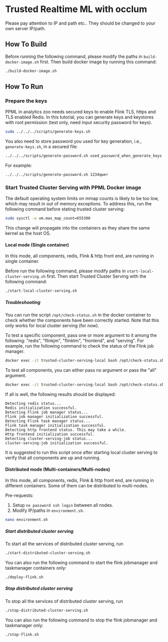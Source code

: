 # Trusted Realtime ML with occlum

Please pay attention to IP and path etc.. They should be changed to your own server IP/path.

## How To Build

Before running the following command, please modify the paths in `build-docker-image.sh` first. Then build docker image by running this command:

```bash
./build-docker-image.sh
```

## How To Run

### Prepare the keys

PPML in analytics zoo needs secured keys to enable Flink TLS, https and TLS enabled Redis. In this tutorial, you can generate keys and keystores with root permission (test only, need input security password for keys).

```bash
sudo ../../../scripts/generate-keys.sh
```

You also need to store password you used for key generation, i.e., `generate-keys.sh`, in a secured file:

```bash
../../../scripts/generate-password.sh used_password_when_generate_keys
```

For example:

```bash
../../../scripts/generate-password.sh 1234qwer
```

### Start Trusted Cluster Serving with PPML Docker image

The default operating system limits on mmap counts is likely to be too low, which may result in out of memory exceptions.
To address this, run the following command before stating trusted cluster serving:
```bash
sudo sysctl -w vm.max_map_count=655300
```
This change will propagate into the containers as they share the same kernel as the host OS.

#### Local mode (Single container)

In this mode, all components, redis, Flink & http front end, are running in single container.

Before run the following command, please modify paths in `start-local-cluster-serving.sh` first. Then start Trusted Cluster Serving with the following command:

```bash
./start-local-cluster-serving.sh
```

##### Troubleshooting
You can run the script `/opt/check-status.sh` in the docker container to check whether the components have been correctly started.
Note that this only works for local cluster serving (for now).

To test a specific component, pass one or more argument to it among the following:
"redis", "flinkjm", "flinktm", "frontend", and "serving". For example, run the following command to check the status of the Flink job manager.

```bash
docker exec -it trusted-cluster-serving-local bash /opt/check-status.sh flinkjm
```

To test all components, you can either pass no argument or pass the "all" argument.

```bash
docker exec -it trusted-cluster-serving-local bash /opt/check-status.sh
```
If all is well, the following results should be displayed:

```
Detecting redis status...
Redis initialization successful.
Detecting Flink job manager status...
Flink job manager initialization successful.
Detecting Flink task manager status...
Flink task manager initialization successful.
Detecting http frontend status. This may take a while.
Http frontend initialization successful.
Detecting cluster-serving-job status...
cluster-serving-job initialization successful.
```

It is suggested to run this script once after starting local cluster serving to verify that all components are up and running.

#### Distributed mode (Multi-containers/Multi-nodes)

In this mode, all components, redis, Flink & http front end, are running in different containers. Some of them can be distributed to multi-nodes. 

Pre-requests:

1. Setup `no password ssh login` between all nodes.
2. Modify IP/paths in `environment.sh`. 

```bash
nano environment.sh
```

##### Start distributed cluster serving
To start all the services of distributed cluster serving, run
```bash
./start-distributed-cluster-serving.sh
```
You can also run the following command to start the flink jobmanager and taskmanager containers only:
```bash
./deploy-flink.sh
```
##### Stop distributed cluster serving 
To stop all the services of distributed cluster serving, run
```bash
./stop-distributed-cluster-serving.sh
```
You can also run the following command to stop the flink jobmanager and taskmanager only:
```bash
./stop-flink.sh
```
